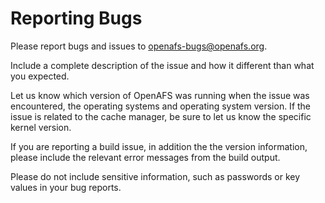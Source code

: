 # Reporting Bugs

Please report bugs and issues to <openafs-bugs@openafs.org>.

Include a complete description of the issue and how it different than what you
expected.

Let us know which version of OpenAFS was running when the issue was
encountered, the operating systems and operating system version. If the issue
is related to the cache manager, be sure to let us know the specific kernel
version.

If you are reporting a build issue, in addition the the version information,
please include the relevant error messages from the build output.

Please do not include sensitive information, such as passwords or key values in
your bug reports.
